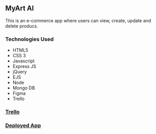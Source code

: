 ## MyArt AI

This is an e-commerce app where users can view, create, update and delete producs. 

### Technologies Used

* HTML5
* CSS 3
* Javascript
* Express JS
* jQuery
* EJS
* Node
* Mongo DB
* Figma
* Trello

### [Trello](https://trello.com/invite/b/LHDK8PYc/ATTI7f3fb42dee3f0556055e42f8361bd46784F4DE31/project2)

### [Deployed App](https://project2-4fpm.onrender.com)


